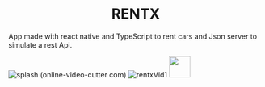 <h1 align="center"> RENTX </h1>

App made with react native and TypeScript to rent cars and Json server to simulate a rest Api.

![splash (online-video-cutter com)](https://user-images.githubusercontent.com/75041514/218500270-2f164633-bf1f-4f39-aedc-8e6836c70838.gif)
![rentxVid1](https://user-images.githubusercontent.com/75041514/218168074-ad838508-a896-4308-9d35-fd7c83b63872.gif)
<img src="https://user-images.githubusercontent.com/75041514/218500873-8e72cf7a-5a27-455d-a725-33f760dc03bc.png" height="42" width="42" />
